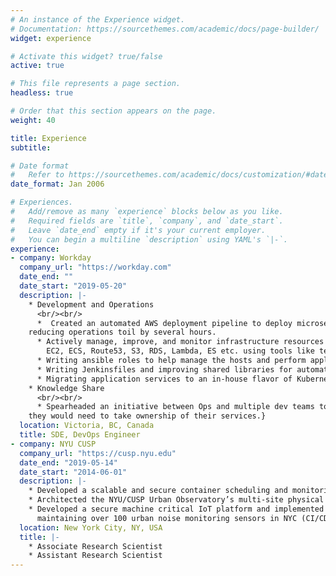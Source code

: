 ```yaml
---
# An instance of the Experience widget.
# Documentation: https://sourcethemes.com/academic/docs/page-builder/
widget: experience

# Activate this widget? true/false
active: true

# This file represents a page section.
headless: true

# Order that this section appears on the page.
weight: 40

title: Experience
subtitle:

# Date format
#   Refer to https://sourcethemes.com/academic/docs/customization/#date-format
date_format: Jan 2006

# Experiences.
#   Add/remove as many `experience` blocks below as you like.
#   Required fields are `title`, `company`, and `date_start`.
#   Leave `date_end` empty if it's your current employer.
#   You can begin a multiline `description` using YAML's `|-`.
experience:
- company: Workday
  company_url: "https://workday.com"
  date_end: ""
  date_start: "2019-05-20"
  description: |-
    * Development and Operations
      <br/><br/>
      *  Created an automated AWS deployment pipeline to deploy microservice application cross account and cross region;
    reducing operations toil by several hours.
      * Actively manage, improve, and monitor infrastructure resources in DC and on AWS including but not limited to
        EC2, ECS, Route53, S3, RDS, Lambda, ES etc. using tools like terraform, wavefront, ELK stack and slack.
      * Writing ansible roles to help manage the hosts and perform application deployment.
      * Writing Jenkinsfiles and improving shared libraries for automated build and deployment of several applications and services using Jenkins.
      * Migrating application services to an in-house flavor of Kubernetes platform.
    * Knowledge Share
      <br/><br/>
      * Spearheaded an initiative between Ops and multiple dev teams to empower the developers with the knowledge
    they would need to take ownership of their services.}
  location: Victoria, BC, Canada
  title: SDE, DevOps Engineer
- company: NYU CUSP
  company_url: "https://cusp.nyu.edu"
  date_end: "2019-05-14"
  date_start: "2014-06-01"
  description: |-
    * Developed a scalable and secure container scheduling and monitoring infrastructure (PAAS)
    * Architected the NYU/CUSP Urban Observatory’s multi-site physical infrastructure (Distributed Systems, Networking)
    * Developed a secure machine critical IoT platform and implemented a CI/CD framework for deploying and
      maintaining over 100 urban noise monitoring sensors in NYC (CI/CD, IoT)
  location: New York City, NY, USA
  title: |-
    * Associate Research Scientist
    * Assistant Research Scientist
---
```

